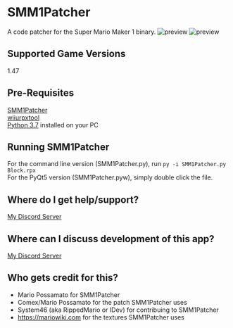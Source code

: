 # SMM1Patcher
A code patcher for the Super Mario Maker 1 binary.
![preview](https://cdn.discordapp.com/attachments/615539739587772450/752304474156171284/Untitled.png)
![preview](https://cdn.discordapp.com/attachments/615539739587772450/736672679804928040/unknown.png)

## Supported Game Versions
1.47

## Pre-Requisites
[SMM1Patcher](https://github.com/MarioPossamato/smm1patcher/archive/master.zip)  
[wiiurpxtool](https://github.com/0CBH0/wiiurpxtool/releases)  
[Python 3.7](https://www.python.org/downloads/release/python-370/) installed on your PC

## Running SMM1Patcher
For the command line version (SMM1Patcher.py), run ```py -i SMM1Patcher.py Block.rpx```  
For the PyQt5 version (SMM1Patcher.pyw), simply double click the file.

## Where do I get help/support?
[My Discord Server](https://discord.gg/8wx8uQF)

## Where can I discuss development of this app?
[My Discord Server](https://discord.gg/8wx8uQF)

## Who gets credit for this?
* Mario Possamato for SMM1Patcher
* Comex/Mario Possamato for the patch SMM1Patcher uses
* System46 (aka RippedMario or IDev) for contribuing to SMM1Patcher
* https://mariowiki.com for the textures SMM1Patcher uses
